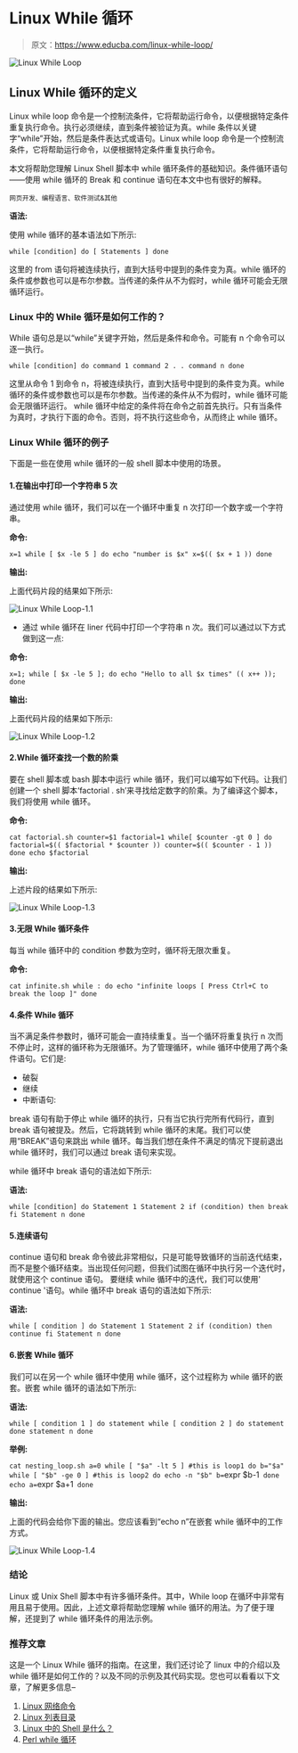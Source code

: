 # Linux While 循环

> 原文：<https://www.educba.com/linux-while-loop/>

![Linux While Loop](img/a09e31a41bb5953dd948cb214a1a610e.png)



## Linux While 循环的定义

Linux while loop 命令是一个控制流条件，它将帮助运行命令，以便根据特定条件重复执行命令。执行必须继续，直到条件被验证为真。while 条件以关键字“while”开始，然后是条件表达式或语句。Linux while loop 命令是一个控制流条件，它将帮助运行命令，以便根据特定条件重复执行命令。

本文将帮助您理解 Linux Shell 脚本中 while 循环条件的基础知识。条件循环语句——使用 while 循环的 Break 和 continue 语句在本文中也有很好的解释。

<small>网页开发、编程语言、软件测试&其他</small>

**语法:**

使用 while 循环的基本语法如下所示:

`while [condition] do
[ Statements ] done`

这里的 from 语句将被连续执行，直到大括号中提到的条件变为真。while 循环的条件或参数也可以是布尔参数。当传递的条件从不为假时，while 循环可能会无限循环运行。

### Linux 中的 While 循环是如何工作的？

While 语句总是以“while”关键字开始，然后是条件和命令。可能有 n 个命令可以逐一执行。

`while [condition] do
command 1
command 2
.
.
command n
done`

这里从命令 1 到命令 n，将被连续执行，直到大括号中提到的条件变为真。while 循环的条件或参数也可以是布尔参数。当传递的条件从不为假时，while 循环可能会无限循环运行。
while 循环中给定的条件将在命令之前首先执行。只有当条件为真时，才执行下面的命令。否则，将不执行这些命令，从而终止 while 循环。

### Linux While 循环的例子

下面是一些在使用 while 循环的一般 shell 脚本中使用的场景。

#### 1.在输出中打印一个字符串 5 次

通过使用 while 循环，我们可以在一个循环中重复 n 次打印一个数字或一个字符串。

**命令:**

`x=1
while [ $x -le 5 ] do
echo "number is $x"
x=$(( $x + 1 ))
done`

**输出:**

上面代码片段的结果如下所示:

![Linux While Loop-1.1](img/ebc9be9185a1c02fc2c74b335b76b265.png)



*   通过 while 循环在 liner 代码中打印一个字符串 n 次。我们可以通过以下方式做到这一点:

**命令:**

`x=1;
while [ $x -le 5 ];
do
echo "Hello to all $x times"
(( x++ ));
done`

**输出:**

上面代码片段的结果如下所示:

![Linux While Loop-1.2](img/885e396aca98084b82f5403ba447fedd.png)



#### 2.While 循环查找一个数的阶乘

要在 shell 脚本或 bash 脚本中运行 while 循环，我们可以编写如下代码。让我们创建一个 shell 脚本‘factorial . sh’来寻找给定数字的阶乘。为了编译这个脚本，我们将使用 while 循环。

**命令:**

`cat factorial.sh
counter=$1
factorial=1
while[ $counter -gt 0 ] do
factorial=$(( $factorial * $counter ))
counter=$(( $counter - 1 ))
done
echo $factorial`

**输出:**

上述片段的结果如下所示:

![Linux While Loop-1.3](img/372dc68aba77ccae5367d1b269f81cec.png)



#### 3.无限 While 循环条件

每当 while 循环中的 condition 参数为空时，循环将无限次重复。

**命令:**

`cat infinite.sh
while :
do
echo "infinite loops [ Press Ctrl+C to break the loop ]"
done`

#### 4.条件 While 循环

当不满足条件参数时，循环可能会一直持续重复。当一个循环将重复执行 n 次而不停止时，这样的循环称为无限循环。为了管理循环，while 循环中使用了两个条件语句。它们是:

*   破裂
*   继续
*   中断语句:

break 语句有助于停止 while 循环的执行，只有当它执行完所有代码行，直到 break 语句被提及。然后，它将跳转到 while 循环的末尾。我们可以使用“BREAK”语句来跳出 while 循环。每当我们想在条件不满足的情况下提前退出 while 循环时，我们可以通过 break 语句来实现。

while 循环中 break 语句的语法如下所示:

**语法:**

`while [condition] do
Statement 1
Statement 2
if (condition)
then
break
fi
Statement n
done`

#### 5.连续语句

continue 语句和 break 命令彼此非常相似，只是可能导致循环的当前迭代结束，而不是整个循环结束。当出现任何问题，但我们试图在循环中执行另一个迭代时，就使用这个 continue 语句。
要继续 while 循环中的迭代，我们可以使用' continue '语句。while 循环中 break 语句的语法如下所示:

**语法:**

`while [ condition ] do
Statement 1
Statement 2
if (condition)
then
continue
fi
Statement n
done`

#### 6.嵌套 While 循环

我们可以在另一个 while 循环中使用 while 循环，这个过程称为 while 循环的嵌套。嵌套 while 循环的语法如下所示:

**语法:**

`while [ condition 1 ] do
statement
while [ condition 2 ] do
statement
done
statement n
done`

**举例:**

`cat nesting_loop.sh
a=0
while [ "$a" -lt 5 ] #this is loop1
do
b="$a"
while [ "$b" -ge 0 ] #this is loop2
do
echo -n "$b"
b=`expr $b-1`
done
echo
a=`expr $a+1`
done`

**输出:**

上面的代码会给你下面的输出。您应该看到“echo n”在嵌套 while 循环中的工作方式。

![Linux While Loop-1.4](img/aa66a0e5ccd55c46acf06d07a0a63f3c.png)



### 结论

Linux 或 Unix Shell 脚本中有许多循环条件。其中，While loop 在循环中非常有用且易于使用。因此，上述文章将帮助您理解 while 循环的用法。为了便于理解，还提到了 while 循环条件的用法示例。

### 推荐文章

这是一个 Linux While 循环的指南。在这里，我们还讨论了 linux 中的介绍以及 while 循环是如何工作的？以及不同的示例及其代码实现。您也可以看看以下文章，了解更多信息–

1.  [Linux 网络命令](https://www.educba.com/linux-network-command/)
2.  [Linux 列表目录](https://www.educba.com/linux-list-directories/)
3.  [Linux 中的 Shell 是什么？](https://www.educba.com/what-is-shell-in-linux/)
4.  [Perl while 循环](https://www.educba.com/perl-while-loop/)





